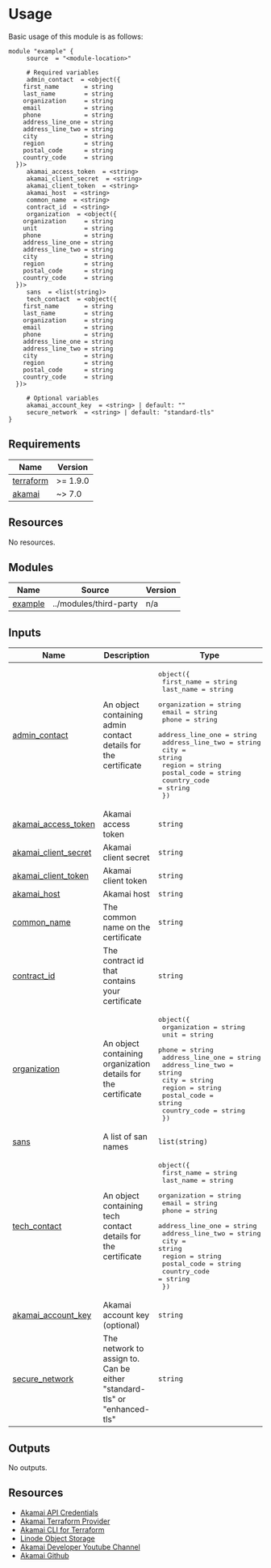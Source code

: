 <!-- BEGIN_TF_DOCS -->



# Usage
Basic usage of this module is as follows:

```hcl
module "example" {
  	 source  = "<module-location>"
  
	 # Required variables
  	 admin_contact  = <object({
    first_name       = string
    last_name        = string
    organization     = string
    email            = string
    phone            = string
    address_line_one = string
    address_line_two = string
    city             = string
    region           = string
    postal_code      = string
    country_code     = string
  })>
  	 akamai_access_token  = <string>
  	 akamai_client_secret  = <string>
  	 akamai_client_token  = <string>
  	 akamai_host  = <string>
  	 common_name  = <string>
  	 contract_id  = <string>
  	 organization  = <object({
    organization     = string
    unit             = string
    phone            = string
    address_line_one = string
    address_line_two = string
    city             = string
    region           = string
    postal_code      = string
    country_code     = string
  })>
  	 sans  = <list(string)>
  	 tech_contact  = <object({
    first_name       = string
    last_name        = string
    organization     = string
    email            = string
    phone            = string
    address_line_one = string
    address_line_two = string
    city             = string
    region           = string
    postal_code      = string
    country_code     = string
  })>
  
	 # Optional variables
  	 akamai_account_key  = <string> | default: ""
  	 secure_network  = <string> | default: "standard-tls"
}
 ```

## Requirements

| Name | Version |
|------|---------|
| <a name="requirement_terraform"></a> [terraform](#requirement\_terraform) | >= 1.9.0 |
| <a name="requirement_akamai"></a> [akamai](#requirement\_akamai) | ~> 7.0 |

## Resources

No resources.

## Modules

| Name | Source | Version |
|------|--------|---------|
| <a name="module_example"></a> [example](#module\_example) | ../modules/third-party | n/a |

## Inputs

| Name | Description | Type | Default | Required |
|------|-------------|------|---------|:--------:|
| <a name="input_admin_contact"></a> [admin\_contact](#input\_admin\_contact) | An object containing admin contact details for the certificate | <pre>object({<br/>    first_name       = string<br/>    last_name        = string<br/>    organization     = string<br/>    email            = string<br/>    phone            = string<br/>    address_line_one = string<br/>    address_line_two = string<br/>    city             = string<br/>    region           = string<br/>    postal_code      = string<br/>    country_code     = string<br/>  })</pre> | n/a | yes |
| <a name="input_akamai_access_token"></a> [akamai\_access\_token](#input\_akamai\_access\_token) | Akamai access token | `string` | n/a | yes |
| <a name="input_akamai_client_secret"></a> [akamai\_client\_secret](#input\_akamai\_client\_secret) | Akamai client secret | `string` | n/a | yes |
| <a name="input_akamai_client_token"></a> [akamai\_client\_token](#input\_akamai\_client\_token) | Akamai client token | `string` | n/a | yes |
| <a name="input_akamai_host"></a> [akamai\_host](#input\_akamai\_host) | Akamai host | `string` | n/a | yes |
| <a name="input_common_name"></a> [common\_name](#input\_common\_name) | The common name on the certificate | `string` | n/a | yes |
| <a name="input_contract_id"></a> [contract\_id](#input\_contract\_id) | The contract id that contains your certificate | `string` | n/a | yes |
| <a name="input_organization"></a> [organization](#input\_organization) | An object containing organization details for the certificate | <pre>object({<br/>    organization     = string<br/>    unit             = string<br/>    phone            = string<br/>    address_line_one = string<br/>    address_line_two = string<br/>    city             = string<br/>    region           = string<br/>    postal_code      = string<br/>    country_code     = string<br/>  })</pre> | n/a | yes |
| <a name="input_sans"></a> [sans](#input\_sans) | A list of san names | `list(string)` | n/a | yes |
| <a name="input_tech_contact"></a> [tech\_contact](#input\_tech\_contact) | An object containing tech contact details for the certificate | <pre>object({<br/>    first_name       = string<br/>    last_name        = string<br/>    organization     = string<br/>    email            = string<br/>    phone            = string<br/>    address_line_one = string<br/>    address_line_two = string<br/>    city             = string<br/>    region           = string<br/>    postal_code      = string<br/>    country_code     = string<br/>  })</pre> | n/a | yes |
| <a name="input_akamai_account_key"></a> [akamai\_account\_key](#input\_akamai\_account\_key) | Akamai account key (optional) | `string` | `""` | no |
| <a name="input_secure_network"></a> [secure\_network](#input\_secure\_network) | The network to assign to. Can be either "standard-tls" or "enhanced-tls" | `string` | `"standard-tls"` | no |

## Outputs

No outputs.

## Resources
- [Akamai API Credentials](https://techdocs.akamai.com/developer/docs/set-up-authentication-credentials)
- [Akamai Terraform Provider](https://techdocs.akamai.com/terraform/docs)
- [Akamai CLI for Terraform](https://github.com/akamai/cli-terraform)
- [Linode Object Storage](https://www.linode.com/lp/object-storage/)
- [Akamai Developer Youtube Channel](https://www.youtube.com/c/AkamaiDeveloper)
- [Akamai Github](https://github.com/akamai)
<!-- END_TF_DOCS -->